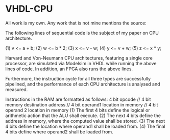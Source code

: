 # VHDL-CPU
All work is my own. Any work that is not mine mentions the source:

The following lines of sequential code is the subject of my paper on CPU architecture.

(1) v <= a + b;
(2) w <= b * 2;
(3) x <= v - w;
(4) y <= v + w;
(5) z <= x * y;

Harvard and Von-Neumann CPU architectures, featuring a single core processor, are simulated via Modelsim in VHDL while running the above lines of code. In addition, an FPGA also runs the above lines.

Furthermore, the instruction cycle for all three types are successfully pipelined, and the performance of each CPU architecture is analysed and measured.

Instructions in the RAM are formatted as follows:
  4 bit opcode // 4 bit memory destination address  // 4 bit operand1 location in memory  // 4 bit operand 2 location in memory
  (1) The first 4 bits define the logical or arithmetic action that the ALU shall execute.
  (2) The next 4 bits define the address in memory, where the computed value shall be stored.
  (3) The next 4 bits define the location where operand1 shall be loaded from.
  (4) The final 4 bits define where operand2 shall be loaded from.
   
